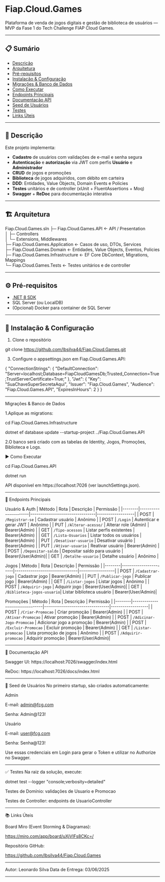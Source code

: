 # Fiap.Cloud.Games

Plataforma de venda de jogos digitais e gestão de biblioteca de usuários — MVP da Fase 1 do Tech Challenge FIAP Cloud Games.

---

## 📋 Sumário

- [Descrição](#descrição)  
- [Arquitetura](#arquitetura)  
- [Pré-requisitos](#pré-requisitos)  
- [Instalação & Configuração](#instalação--configuração)  
- [Migrações & Banco de Dados](#migrações--banco-de-dados)  
- [Como Executar](#como-executar)  
- [Endpoints Principais](#endpoints-principais)  
- [Documentação API](#documentação-api)  
- [Seed de Usuários](#seed-de-usuários)  
- [Testes](#testes)  
- [Links Úteis](#links-úteis)  

---

## 📝 Descrição

Este projeto implementa:

- **Cadastro** de usuários com validações de e-mail e senha segura  
- **Autenticação** e **autorização** via JWT com perfis **Usuário** e **Administrador**  
- **CRUD** de jogos e promoções  
- **Biblioteca** de jogos adquiridos, com débito em carteira  
- **DDD**: Entidades, Value Objects, Domain Events e Policies  
- **Testes** unitários e de controller (xUnit + FluentAssertions + Moq)  
- **Swagger** + **ReDoc** para documentação interativa  

---

## 🏗️ Arquitetura

Fiap.Cloud.Games.sln
├─ Fiap.Cloud.Games.API            ← API / Presentation  
│  ├─ Controllers  
│  └─ Extensions, Middlewares  
├─ Fiap.Cloud.Games.Application    ← Casos de uso, DTOs, Services  
├─ Fiap.Cloud.Games.Domain         ← Entidades, Value Objects, Eventos, Policies  
├─ Fiap.Cloud.Games.Infrastructure ← EF Core DbContext, Migrations, Mappings  
└─ Fiap.Cloud.Games.Tests          ← Testes unitários e de controller  



---

## ⚙️ Pré-requisitos

- [.NET 8 SDK](https://dotnet.microsoft.com/download)  
- SQL Server (ou LocalDB)  
- (Opcional) Docker para container de SQL Server 

---

## 🚀 Instalação & Configuração

1. Clone o repositório

git clone https://github.com/lbsilva44/Fiap.Cloud.Games.git

3. Configure o appsettings.json em Fiap.Cloud.Games.API:

{
  "ConnectionStrings": {
    "DefaultConnection": "Server=localhost;Database=FiapCloudGamesDb;Trusted_Connection=True;TrustServerCertificate=True;"
  },
  "Jwt": {
    "Key": "SuaChaveSuperSecretaAqui",
    "Issuer": "Fiap.Cloud.Games",
    "Audience": "Fiap.Cloud.Games.API",
    "ExpiresInHours": 2
  }
}

---

 Migrações & Banco de Dados

 1.Aplique as migrations:
 
 cd Fiap.Cloud.Games.Infrastructure
 
dotnet ef database update --startup-project ../Fiap.Cloud.Games.API

2.O banco será criado com as tabelas de Identity, Jogos, Promoções, Biblioteca e Logs.

▶️ Como Executar

cd Fiap.Cloud.Games.API

dotnet run

API disponível em https://localhost:7026 (ver launchSettings.json).

---

📡 Endpoints Principais

Usuário & Auth
| Método | Rota                 | Descrição                       | Permissão         |
|--------|----------------------|---------------------------------|-------------------|
| POST   | `/Registrar-se`      | Cadastrar usuário               | Anônimo           |
| POST   | `/Login`             | Autenticar e gerar JWT          | Anônimo           |
| PUT    | `/Alterar-acesso/`   | Alterar role (Admin)            | Bearer(Admin)     |
| GET    | `/Tipo-acessos`      | Listar perfis existentes        | Bearer(Admin)     |
| GET    | `/Lista-Usuarios`    | Listar todos os usuários        | Bearer(Admin)     |
| PUT    | `/Desativar-usuario` | Desativar usuário               | Bearer(Admin)     |
| PUT    | `/Ativar-usuario`    | Reativar usuário                | Bearer(Admin)     |
| POST   | `/Depositar-saldo`   | Depositar saldo para usuário    | Bearer(User/Admin)|
| GET    | `/Detalhe-usuario`   | Detalhe  usuário                | Anônimo           |

Jogos
| Método | Rota                  | Descrição                      | Permissão        |
|--------|-----------------------|--------------------------------|------------------|
| POST   | `/Cadastrar-jogo`     | Cadastrar jogo                 | Bearer(Admin)    |
| PUT    | `/Publicar-jogo`      | Publicar jogo                  | Bearer(Admin)    |
| GET    | `/Listar-jogos`       | Listar  jogos                  | Anônimo          |
| POST   | `/Adquirir-jogo`      | Adquirir jogo                  | Bearer(User/Admin)|
| GET    | `/Biblioteca-jogos-usuario`| Listar biblioteca usuário | Bearer(User/Admin)|

Promoções
| Método | Rota                           | Descrição                       | Permissão         |
|--------|--------------------------------|---------------------------------|-------------------|
| POST   | `/Criar-Promocao`              | Criar promoção                  | Bearer(Admin)     |
| POST   | `/Ativar-Promocao`             | Ativar promoção                 | Bearer(Admin)     |
| POST   | `/Adicinar-Jogo-Promocao`      | Adicionar jogo a promoção       | Bearer(Admin)     |
| POST   | `/Excluir-Promocao`            | Excluir promoção                | Bearer(Admin)     |
| GET    | `/Listar-promocao`             | Lista promoção de jogos         | Anônimo           |
| POST   | `/Adquirir-promocao`           | Adquirir promoção               | Bearer(User/Admin)|

---

📖 Documentação API

Swagger UI: https://localhost:7026/swagger/index.html

ReDoc: https://localhost:7026/docs/index.html

---

🔐 Seed de Usuários
No primeiro startup, são criados automaticamente:

Admin

E-mail: admin@fcg.com

Senha: Admin@123!



Usuário

E-mail: user@fcg.com

Senha: Senha@123!

Use essas credenciais em Login para gerar o Token e utilizar no Authorize no Swagger.

---

✅ Testes
Na raiz da solução, execute:

dotnet test --logger "console;verbosity=detailed"

Testes de Domínio: validações de Usuario e Promocao

Testes de Controller: endpoints de UsuarioController

---
📚 Links Úteis

Board Miro (Event Storming & Diagramas):

https://miro.com/app/board/uXjVIFs8CKc=/

Repositório GitHub:

https://github.com/lbsilva44/Fiap.Cloud.Games

---

Autor: Leonardo Silva
Data de Entrega: 03/06/2025

---
